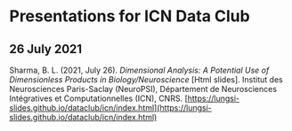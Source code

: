 # Presentations for ICN Data Club

## 26 July 2021
Sharma, B. L. (2021, July 26). *Dimensional Analysis: A Potential Use of Dimensionless Products in Biology/Neuroscience* [Html slides]. Institut des Neurosciences Paris-Saclay (NeuroPSI), Département de Neurosciences Intégratives et Computationnelles (ICN), CNRS. [https://lungsi-slides.github.io/dataclub/icn/index.html](https://lungsi-slides.github.io/dataclub/icn/index.html)
